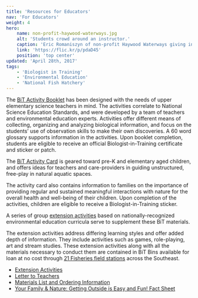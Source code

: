 ```yaml
---
title: 'Resources for Educators'
nav: 'For Educators'
weight: 4
hero:
    name: non-profit-haywood-waterways.jpg
    alt: 'Students crowd around an instructor.'
    caption: 'Eric Romaniszyn of non-profit Haywood Waterways giving instructions. Photo by Gary Peeples, USFWS.'
    link: 'https://flic.kr/p/pdaD45'
    position: 'top center'
updated: 'April 28th, 2017'
tags:
    - 'Biologist in Training'
    - 'Environmental Education'
    - 'National Fish Hatchery'
---
```


The [BiT Activity Booklet](/pdf/workbook/biologist-in-training.pdf) has been designed with the needs of upper elementary science teachers in mind. The activities correlate to National Science Education Standards, and were developed by a team of teachers and environmental education experts. Activities offer different means of collecting, organizing and analyzing biological information, and focus on the students&rsquo; use of observation skills to make their own discoveries. A 60 word glossary supports information in the activities. Upon booklet completion, students are eligible to receive an official Biologist-in-Training certificate and sticker or patch.

The [BiT Activity Card](/pdf/workbook/biologist-in-training-activity-card.pdf) is geared toward pre-K and elementary aged children, and offers ideas for teachers and care-providers in guiding unstructured, free-play in natural aquatic spaces.

The activity card also contains information to families on the importance of providing regular and sustained meaningful interactions with nature for the overall health and well-being of their children. Upon completion of the activities, children are eligible to receive a Biologist-in-Training sticker.

A series of group [extension activities](/biologist-in-training/extension-activities) based on nationally-recognized environmental education curricula serve to supplement these BiT materials.

The extension activities address differing learning styles and offer added depth of information. They include activities such as games, role-playing, art and stream studies. These extension activities along with all the materials necessary to conduct them are contained in BiT Bins available for loan at no cost through <a href="http://www.fws.gov/southeast/fisheries/hatcheryindex.html">21 Fisheries field stations</a> across the Southeast.

 - [Extension Activities](/biologist-in-training/extension-activities)
 - [Letter to Teachers](/pdf/workbook/biologist-in-training-letter-to-educators.pdf)
 - [Materials List and Ordering Information](/pdf/workbook/biologist-in-training-bin-contents.pdf)
 - [Your Family &amp; Nature: Getting Outside is Easy and Fun! Fact Sheet](/pdf/fact-sheet/your-family-and-nature.pdf)
